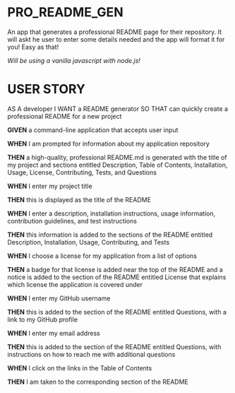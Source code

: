# PRO_README_GEN
An app that generates a professional README page for their repository.
It will askt he user to enter some details needed and the app will format it for you! Easy as that!

*Will be using a vanilla javascript with node.js!*

# USER STORY
AS A developer
I WANT a README generator
SO THAT can quickly create a professional README for a new project

__GIVEN__ a command-line application that accepts user input

__WHEN__ I am prompted for information about my application repository

__THEN__ a high-quality, professional README.md is generated with the title of my project and sections entitled Description, Table of Contents, Installation, Usage, License, Contributing, Tests, and Questions

__WHEN__ I enter my project title

__THEN__ this is displayed as the title of the README

__WHEN__ I enter a description, installation instructions, usage information, contribution guidelines, and test instructions

__THEN__ this information is added to the sections of the README entitled Description, Installation, Usage, Contributing, and Tests

__WHEN__ I choose a license for my application from a list of options

__THEN__ a badge for that license is added near the top of the README and a notice is added to the section of the README entitled License that explains which license the application is covered under

__WHEN__ I enter my GitHub username

__THEN__ this is added to the section of the README entitled Questions, with a link to my GitHub profile

__WHEN__ I enter my email address

__THEN__ this is added to the section of the README entitled Questions, with instructions on how to reach me with additional questions

__WHEN__ I click on the links in the Table of Contents

__THEN__ I am taken to the corresponding section of the README
